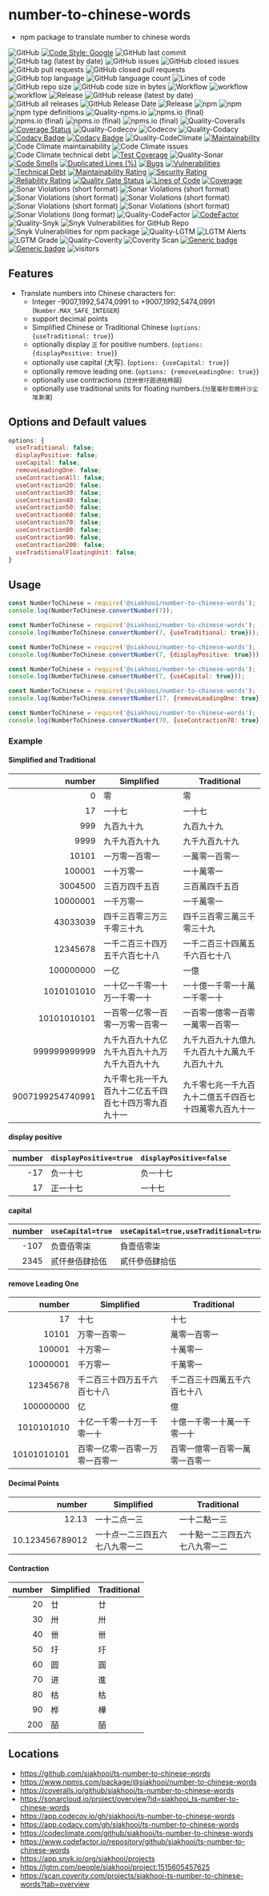 # number-to-chinese-words

- npm package to translate number to chinese words

![GitHub](https://img.shields.io/github/license/siakhooi/ts-number-to-chinese-words?logo=github)
[![Code Style: Google](https://img.shields.io/badge/code%20style-google-blueviolet.svg)](https://github.com/google/gts)
![GitHub last commit](https://img.shields.io/github/last-commit/siakhooi/ts-number-to-chinese-words?logo=github)
![GitHub tag (latest by date)](https://img.shields.io/github/v/tag/siakhooi/ts-number-to-chinese-words?logo=github)
![GitHub issues](https://img.shields.io/github/issues/siakhooi/ts-number-to-chinese-words?logo=github)
![GitHub closed issues](https://img.shields.io/github/issues-closed/siakhooi/ts-number-to-chinese-words?logo=github)
![GitHub pull requests](https://img.shields.io/github/issues-pr-raw/siakhooi/ts-number-to-chinese-words?logo=github)
![GitHub closed pull requests](https://img.shields.io/github/issues-pr-closed-raw/siakhooi/ts-number-to-chinese-words?logo=github)
![GitHub top language](https://img.shields.io/github/languages/top/siakhooi/ts-number-to-chinese-words?logo=github)
![GitHub language count](https://img.shields.io/github/languages/count/siakhooi/ts-number-to-chinese-words?logo=github)
![Lines of code](https://img.shields.io/tokei/lines/github/siakhooi/ts-number-to-chinese-words?logo=github)
![GitHub repo size](https://img.shields.io/github/repo-size/siakhooi/ts-number-to-chinese-words?logo=github)
![GitHub code size in bytes](https://img.shields.io/github/languages/code-size/siakhooi/ts-number-to-chinese-words?logo=github)
![Workflow](https://img.shields.io/badge/Workflow-github-purple)
![workflow](https://github.com/siakhooi/ts-number-to-chinese-words/actions/workflows/workflow-build-with-quality-checks.yml/badge.svg)
![workflow](https://github.com/siakhooi/ts-number-to-chinese-words/actions/workflows/workflow-deployments.yml/badge.svg)
![Release](https://img.shields.io/badge/Release-github-purple)
![GitHub release (latest by date)](https://img.shields.io/github/v/release/siakhooi/ts-number-to-chinese-words?label=GPR%20release&logo=github)
![GitHub all releases](https://img.shields.io/github/downloads/siakhooi/ts-number-to-chinese-words/total?color=33cb56&logo=github)
![GitHub Release Date](https://img.shields.io/github/release-date/siakhooi/ts-number-to-chinese-words?logo=github)
![Release](https://img.shields.io/badge/Release-npm-purple)
![npm](https://img.shields.io/npm/v/@siakhooi/number-to-chinese-words?color=0e7fc0&label=NPM%20release&logo=npm)
![npm](https://img.shields.io/npm/dt/@siakhooi/number-to-chinese-words?logo=npm)
![npm type definitions](https://img.shields.io/npm/types/@siakhooi/number-to-chinese-words?logo=npm)
![Quality-npms.io](https://img.shields.io/badge/Quality-npms.io-purple)
![npms.io (final)](https://img.shields.io/npms-io/final-score/@siakhooi/number-to-chinese-words?logo=npm)
![npms.io (final)](https://img.shields.io/npms-io/maintenance-score/@siakhooi/number-to-chinese-words?logo=npm)
![npms.io (final)](https://img.shields.io/npms-io/quality-score/@siakhooi/number-to-chinese-words?logo=npm)
![npms.io (final)](https://img.shields.io/npms-io/popularity-score/@siakhooi/number-to-chinese-words?logo=npm)
![Quality-Coveralls](https://img.shields.io/badge/Quality-Coveralls-purple)
[![Coverage Status](https://coveralls.io/repos/github/siakhooi/ts-number-to-chinese-words/badge.svg?branch=main)](https://coveralls.io/github/siakhooi/ts-number-to-chinese-words?branch=main)
![Quality-Codecov](https://img.shields.io/badge/Quality-Codecov-purple)
![Codecov](https://img.shields.io/codecov/c/github/siakhooi/ts-number-to-chinese-words?logo=codecov)
![Quality-Codacy](https://img.shields.io/badge/Quality-Codacy-purple)
[![Codacy Badge](https://app.codacy.com/project/badge/Grade/b3f6b7b122b44e6f8f43833c05a70a71)](https://www.codacy.com/gh/siakhooi/ts-number-to-chinese-words/dashboard?utm_source=github.com&utm_medium=referral&utm_content=siakhooi/ts-number-to-chinese-words&utm_campaign=Badge_Grade)
[![Codacy Badge](https://app.codacy.com/project/badge/Coverage/b3f6b7b122b44e6f8f43833c05a70a71)](https://www.codacy.com/gh/siakhooi/ts-number-to-chinese-words/dashboard?utm_source=github.com&utm_medium=referral&utm_content=siakhooi/ts-number-to-chinese-words&utm_campaign=Badge_Coverage)
![Quality-CodeClimate](https://img.shields.io/badge/Quality-CodeClimate-purple)
[![Maintainability](https://api.codeclimate.com/v1/badges/3378c5776a49c26b8362/maintainability)](https://codeclimate.com/github/siakhooi/ts-number-to-chinese-words/maintainability)
![Code Climate maintainability](https://img.shields.io/codeclimate/maintainability-percentage/siakhooi/ts-number-to-chinese-words)
![Code Climate issues](https://img.shields.io/codeclimate/issues/siakhooi/ts-number-to-chinese-words)
![Code Climate technical debt](https://img.shields.io/codeclimate/tech-debt/siakhooi/ts-number-to-chinese-words)
[![Test Coverage](https://api.codeclimate.com/v1/badges/3378c5776a49c26b8362/test_coverage)](https://codeclimate.com/github/siakhooi/ts-number-to-chinese-words/test_coverage)
![Quality-Sonar](https://img.shields.io/badge/Quality-SonarCloud-purple)
[![Code Smells](https://sonarcloud.io/api/project_badges/measure?project=siakhooi_ts-number-to-chinese-words&metric=code_smells)](https://sonarcloud.io/summary/new_code?id=siakhooi_ts-number-to-chinese-words)
[![Duplicated Lines (%)](https://sonarcloud.io/api/project_badges/measure?project=siakhooi_ts-number-to-chinese-words&metric=duplicated_lines_density)](https://sonarcloud.io/summary/new_code?id=siakhooi_ts-number-to-chinese-words)
[![Bugs](https://sonarcloud.io/api/project_badges/measure?project=siakhooi_ts-number-to-chinese-words&metric=bugs)](https://sonarcloud.io/summary/new_code?id=siakhooi_ts-number-to-chinese-words)
[![Vulnerabilities](https://sonarcloud.io/api/project_badges/measure?project=siakhooi_ts-number-to-chinese-words&metric=vulnerabilities)](https://sonarcloud.io/summary/new_code?id=siakhooi_ts-number-to-chinese-words)
[![Technical Debt](https://sonarcloud.io/api/project_badges/measure?project=siakhooi_ts-number-to-chinese-words&metric=sqale_index)](https://sonarcloud.io/summary/new_code?id=siakhooi_ts-number-to-chinese-words)
[![Maintainability Rating](https://sonarcloud.io/api/project_badges/measure?project=siakhooi_ts-number-to-chinese-words&metric=sqale_rating)](https://sonarcloud.io/summary/new_code?id=siakhooi_ts-number-to-chinese-words)
[![Security Rating](https://sonarcloud.io/api/project_badges/measure?project=siakhooi_ts-number-to-chinese-words&metric=security_rating)](https://sonarcloud.io/summary/new_code?id=siakhooi_ts-number-to-chinese-words)
[![Reliability Rating](https://sonarcloud.io/api/project_badges/measure?project=siakhooi_ts-number-to-chinese-words&metric=reliability_rating)](https://sonarcloud.io/summary/new_code?id=siakhooi_ts-number-to-chinese-words)
[![Quality Gate Status](https://sonarcloud.io/api/project_badges/measure?project=siakhooi_ts-number-to-chinese-words&metric=alert_status)](https://sonarcloud.io/summary/new_code?id=siakhooi_ts-number-to-chinese-words)
[![Lines of Code](https://sonarcloud.io/api/project_badges/measure?project=siakhooi_ts-number-to-chinese-words&metric=ncloc)](https://sonarcloud.io/summary/new_code?id=siakhooi_ts-number-to-chinese-words)
[![Coverage](https://sonarcloud.io/api/project_badges/measure?project=siakhooi_ts-number-to-chinese-words&metric=coverage)](https://sonarcloud.io/summary/new_code?id=siakhooi_ts-number-to-chinese-words)
![Sonar Violations (short format)](https://img.shields.io/sonar/violations/siakhooi_ts-number-to-chinese-words?server=https%3A%2F%2Fsonarcloud.io)
![Sonar Violations (short format)](https://img.shields.io/sonar/blocker_violations/siakhooi_ts-number-to-chinese-words?server=https%3A%2F%2Fsonarcloud.io)
![Sonar Violations (short format)](https://img.shields.io/sonar/critical_violations/siakhooi_ts-number-to-chinese-words?server=https%3A%2F%2Fsonarcloud.io)
![Sonar Violations (short format)](https://img.shields.io/sonar/major_violations/siakhooi_ts-number-to-chinese-words?server=https%3A%2F%2Fsonarcloud.io)
![Sonar Violations (short format)](https://img.shields.io/sonar/minor_violations/siakhooi_ts-number-to-chinese-words?server=https%3A%2F%2Fsonarcloud.io)
![Sonar Violations (short format)](https://img.shields.io/sonar/info_violations/siakhooi_ts-number-to-chinese-words?server=https%3A%2F%2Fsonarcloud.io)
![Sonar Violations (long format)](https://img.shields.io/sonar/violations/siakhooi_ts-number-to-chinese-words?format=long&server=http%3A%2F%2Fsonarcloud.io)
![Quality-CodeFactor](https://img.shields.io/badge/Quality-CodeFactor-purple)
[![CodeFactor](https://www.codefactor.io/repository/github/siakhooi/ts-number-to-chinese-words/badge)](https://www.codefactor.io/repository/github/siakhooi/ts-number-to-chinese-words)
![Quality-Snyk](https://img.shields.io/badge/Quality-Snyk-purple)
![Snyk Vulnerabilities for GitHub Repo](https://img.shields.io/snyk/vulnerabilities/github/siakhooi/ts-number-to-chinese-words)
![Snyk Vulnerabilities for npm package](https://img.shields.io/snyk/vulnerabilities/npm/@siakhooi/number-to-chinese-words)
![Quality-LGTM](https://img.shields.io/badge/Quality-LGTM-purple)
![LGTM Alerts](https://img.shields.io/lgtm/alerts/github/siakhooi/ts-number-to-chinese-words)
![LGTM Grade](https://img.shields.io/lgtm/grade/javascript/github/siakhooi/ts-number-to-chinese-words)
![Quality-Coverity](https://img.shields.io/badge/Quality-Coverity-purple)
![Coverity Scan](https://img.shields.io/coverity/scan/siakhooi-ts-number-to-chinese-words)
[![Generic badge](https://img.shields.io/badge/Funding-BuyMeACoffee-33cb56.svg)](https://www.buymeacoffee.com/siakhooi)
[![Generic badge](https://img.shields.io/badge/Funding-Ko%20Fi-33cb56.svg)](https://ko-fi.com/siakhooi)
![visitors](https://visitor-badge.glitch.me/badge?page_id=siakhooi.number-to-chinese-words&left_color=grey&right_color=#33cb56)

## Features

- Translate numbers into Chinese characters for:
  - Integer -9007,1992,5474,0991 to +9007,1992,5474,0991 (`Number.MAX_SAFE_INTEGER`)
  - support decimal points
  - Simplified Chinese or Traditional Chinese (`options: {useTraditional: true}`)
  - optionally display `正` for positive numbers. (`options:{displayPositive: true}`)
  - optionally use capital (大写). (`options: {useCapital: true}`)
  - optionally remove leading one. (`options: {removeLeadingOne: true}`)
  - optionally use contractions (`廿卅卌圩圆进枯桦皕`)
  - optionally use traditional units for floating numbers.(`分厘毫秒忽微纤沙尘埃渺漠`)

## Options and Default values

```javascript
options: {
  useTraditional: false;
  displayPositive: false;
  useCapital: false;
  removeLeadingOne: false;
  useContractionAll: false;
  useContraction20: false;
  useContraction30: false;
  useContraction40: false;
  useContraction50: false;
  useContraction60: false;
  useContraction70: false;
  useContraction80: false;
  useContraction90: false;
  useContraction200: false;
  useTraditionalFloatingUnit: false;
}
```

## Usage

```javascript
const NumberToChinese = require('@siakhooi/number-to-chinese-words');
console.log(NumberToChinese.convertNumber(7));

const NumberToChinese = require('@siakhooi/number-to-chinese-words');
console.log(NumberToChinese.convertNumber(7, {useTraditional: true}));

const NumberToChinese = require('@siakhooi/number-to-chinese-words');
console.log(NumberToChinese.convertNumber(7, {displayPositive: true}));

const NumberToChinese = require('@siakhooi/number-to-chinese-words');
console.log(NumberToChinese.convertNumber(7, {useCapital: true}));

const NumberToChinese = require('@siakhooi/number-to-chinese-words');
console.log(NumberToChinese.convertNumber(17, {removeLeadingOne: true}));

const NumberToChinese = require('@siakhooi/number-to-chinese-words');
console.log(NumberToChinese.convertNumber(70, {useContraction70: true}));
```

### Example

#### Simplified and Traditional

|           number | Simplified                                             | Traditional                                            |
| ---------------: | ------------------------------------------------------ | ------------------------------------------------------ |
|                0 | 零                                                     | 零                                                     |
|               17 | 一十七                                                 | 一十七                                                 |
|              999 | 九百九十九                                             | 九百九十九                                             |
|             9999 | 九千九百九十九                                         | 九千九百九十九                                         |
|            10101 | 一万零一百零一                                         | 一萬零一百零一                                         |
|           100001 | 一十万零一                                             | 一十萬零一                                             |
|          3004500 | 三百万四千五百                                         | 三百萬四千五百                                         |
|         10000001 | 一千万零一                                             | 一千萬零一                                             |
|         43033039 | 四千三百零三万三千零三十九                             | 四千三百零三萬三千零三十九                             |
|         12345678 | 一千二百三十四万五千六百七十八                         | 一千二百三十四萬五千六百七十八                         |
|        100000000 | 一亿                                                   | 一億                                                   |
|       1010101010 | 一十亿一千零一十万一千零一十                           | 一十億一千零一十萬一千零一十                           |
|      10101010101 | 一百零一亿零一百零一万零一百零一                       | 一百零一億零一百零一萬零一百零一                       |
|     999999999999 | 九千九百九十九亿九千九百九十九万九千九百九十九         | 九千九百九十九億九千九百九十九萬九千九百九十九         |
| 9007199254740991 | 九千零七兆一千九百九十二亿五千四百七十四万零九百九十一 | 九千零七兆一千九百九十二億五千四百七十四萬零九百九十一 |

#### display positive

| number | `displayPositive=true` | `displayPositive=false` |
| -----: | ---------------------- | ----------------------- |
|    -17 | 负一十七               | 负一十七                |
|     17 | 正一十七               | 一十七                  |

#### capital

| number | `useCapital=true` | `useCapital=true,useTraditional=true` |
| -----: | ----------------- | ------------------------------------- |
|   -107 | 负壹佰零柒        | 負壹佰零柒                            |
|   2345 | 贰仟叁佰肆拾伍    | 貳仟參佰肆拾伍                        |

#### remove Leading One

|      number | Simplified                     | Traditional                    |
| ----------: | ------------------------------ | ------------------------------ |
|          17 | 十七                           | 十七                           |
|       10101 | 万零一百零一                   | 萬零一百零一                   |
|      100001 | 十万零一                       | 十萬零一                       |
|    10000001 | 千万零一                       | 千萬零一                       |
|    12345678 | 千二百三十四万五千六百七十八   | 千二百三十四萬五千六百七十八   |
|   100000000 | 亿                             | 億                             |
|  1010101010 | 十亿一千零一十万一千零一十     | 十億一千零一十萬一千零一十     |
| 10101010101 | 百零一亿零一百零一万零一百零一 | 百零一億零一百零一萬零一百零一 |

#### Decimal Points

|          number | Simplified                     | Traditional                    |
| --------------: | ------------------------------ | ------------------------------ |
|           12.13 | 一十二点一三                   | 一十二點一三                   |
| 10.123456789012 | 一十点一二三四五六七八九零一二 | 一十點一二三四五六七八九零一二 |

#### Contraction

| number | Simplified | Traditional |
| -----: | ---------- | ----------- |
|     20 | 廿         | 廿          |
|     30 | 卅         | 卅          |
|     40 | 卌         | 卌          |
|     50 | 圩         | 圩          |
|     60 | 圆         | 圓          |
|     70 | 进         | 進          |
|     80 | 枯         | 枯          |
|     90 | 桦         | 樺          |
|    200 | 皕         | 皕          |

## Locations

- <https://github.com/siakhooi/ts-number-to-chinese-words>
- <https://www.npmjs.com/package/@siakhooi/number-to-chinese-words>
- <https://coveralls.io/github/siakhooi/ts-number-to-chinese-words>
- <https://sonarcloud.io/project/overview?id=siakhooi_ts-number-to-chinese-words>
- <https://app.codecov.io/gh/siakhooi/ts-number-to-chinese-words>
- <https://app.codacy.com/gh/siakhooi/ts-number-to-chinese-words>
- <https://codeclimate.com/github/siakhooi/ts-number-to-chinese-words>
- <https://www.codefactor.io/repository/github/siakhooi/ts-number-to-chinese-words>
- <https://app.snyk.io/org/siakhooi/projects>
- <https://lgtm.com/people/siakhooi/project:1515605457625>
- <https://scan.coverity.com/projects/siakhooi-ts-number-to-chinese-words?tab=overview>
